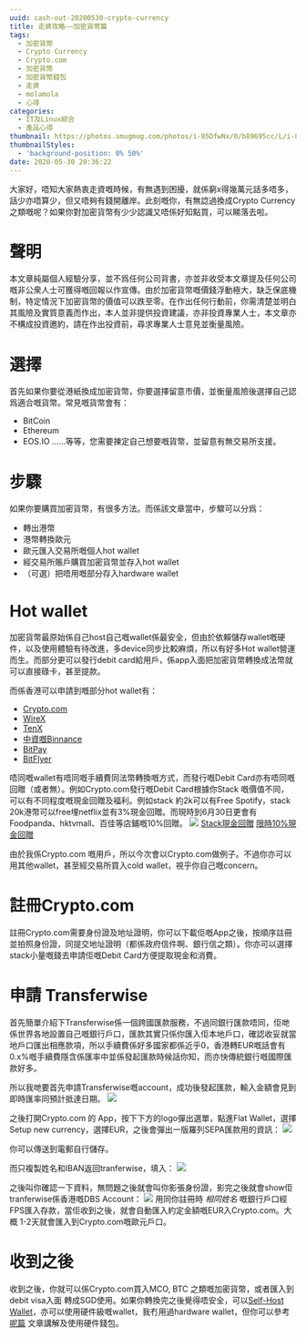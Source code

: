 ```yaml
---
uuid: cash-out-20200530-crypto-currency
title: 走資攻略——加密貨幣篇
tags:
  - 加密貨幣
  - Crypto Currency 
  - Crypto.com
  - 加密貨幣
  - 加密貨幣錢包
  - 走資
  - molamola
  - 心得
categories:
  - IT及Linux綜合
  - 產品心得
thumbnail: https://photos.smugmug.com/photos/i-85DfwNx/0/b89695cc/L/i-85DfwNx-L.png
thumbnailStyles:
  - 'background-position: 0% 50%'
date: 2020-05-30 20:36:22
---
```


大家好，唔知大家熱衷走資嘅時候，有無遇到困擾，就係窮x得幾萬元話多唔多，話少亦唔算少，但又唔夠有錢開離岸。此刻嘅你，有無諗過換成Crypto Currency之類嘅呢？如果你對加密貨幣有少少認識又唔係好知點買，可以睇落去啦。

# 聲明
本文章純屬個人經驗分享，並不爲任何公司背書，亦並非收受本文章提及任何公司嘅非公衆人士可獲得嘅回報以作宣傳。由於加密貨幣嘅價錢浮動極大，缺乏保底機制，特定情況下加密貨幣的價值可以跌至零。在作出任何行動前，你需清楚並明白其風險及實質意義而作出，本人並非提供投資建議，亦非投資專業人士，本文章亦不構成投資邀約，請在作出投資前，尋求專業人士意見並衡量風險。

# 選擇
首先如果你要從港紙換成加密貨幣，你要選擇留意市價，並衡量風險後選擇自己認爲適合嘅貨幣。常見嘅貨幣會有：
- BitCoin
- Ethereum
-  EOS.IO
……等等，您需要揀定自己想要嘅貨幣，並留意有無交易所支援。

# 步驟
如果你要購買加密貨幣，有很多方法。而係該文章當中，步驟可以分爲：
- 轉出港幣
- 港幣轉換歐元
- 歐元匯入交易所嘅個人hot wallet
- 經交易所賬戶購買加密貨幣並存入hot wallet
- （可選）把唔用嘅部分存入hardware wallet

# Hot wallet
加密貨幣最原始係自己host自己嘅wallet係最安全，但由於依賴儲存wallet嘅硬件，以及使用體驗有待改進，多device同步比較麻煩，所以有好多Hot wallet營運而生。而部分更可以發行debit card給用戶，係app入面把加密貨幣轉換成法幣就可以直接碌卡，甚至提款。

而係香港可以申請到嘅部分hot wallet有：
- [Crypto.com](https://crypto.com/)
- [WireX](https://wirexapp.com/en/card)
- [TenX](https://tenx.tech/)
- [中資嘅Binnance](https://www.binance.com)
- [BitPay](https://bitpay.com/)
- [BitFlyer](https://bitflyer.com/ja-jp/)

唔同嘅wallet有唔同嘅手續費同法幣轉換嘅方式，而發行嘅Debit Card亦有唔同嘅回贈（或者無）。例如Crypto.com發行嘅Debit Card根據你Stack 嘅價值不同，可以有不同程度嘅現金回贈及福利。例如stack 約2k可以有Free Spotify，stack 20k港幣可以free埋netflix並有3%現金回贈。而現時到6月30日更會有Foodpanda、hktvmall、百佳等店鋪嘅10%回贈。
![](https://photos.smugmug.com/photos/i-HqXtHrn/0/044510cb/XL/i-HqXtHrn-XL.png)
[Stack現金回贈](https://crypto.com/en/cards.html)
[限時10%現金回贈](https://blog.crypto.com/new-food-and-grocery-brands-added-with-up-to-10-back-on-mco-visa-card/)

由於我係Crypto.com 嘅用戶，所以今次會以Crypto.com做例子。不過你亦可以用其他wallet，甚至經交易所買入cold wallet，視乎你自己嘅concern。

# 註冊Crypto.com
註冊Crypto.com需要身份證及地址證明，你可以下載佢嘅App之後，按順序註冊並拍照身份證，同提交地址證明（都係政府信件啊、銀行信之類）。你亦可以選擇stack小量嘅錢去申請佢嘅Debit Card方便提取現金和消費。

# 申請 Transferwise
首先簡單介紹下Transferwise係一個跨國匯款服務，不過同銀行匯款唔同，佢哋係世界各地設置自己嘅銀行戶口，匯款其實只係你匯入佢本地戶口，確認收妥就當地戶口匯出相應款項，所以手續費係好多國家都係近乎0，香港轉EUR嘅話會有0.x%嘅手續費隱含係匯率中並係發起匯款時候話你知，而亦快傳統銀行嘅國際匯款好多。

所以我哋要首先申請Transferwise嘅account，成功後發起匯款，輸入金額會見到即時匯率同預計抵達日期。
![](https://photos.smugmug.com/photos/i-85DfwNx/0/b89695cc/L/i-85DfwNx-L.png)

之後打開Crypto.com 的 App，按下下方的logo彈出選單，點進Flat Wallet，選擇Setup new currency，選擇EUR，之後會彈出一版羅列SEPA匯款用的資訊：
![](https://photos.smugmug.com/photos/i-Qpmbdvw/0/a62b7546/X2/i-Qpmbdvw-X2.jpg)

你可以傳送到電郵自行儲存。

而只複製姓名和IBAN返回tranferwise，填入：
![](https://photos.smugmug.com/photos/i-dpkxggF/0/f68b0624/M/i-dpkxggF-M.png)

之後叫你確認一下資料，無問題之後就會叫你影張身份證，影完之後就會show佢tranferwise係香港嘅DBS Account：
![](https://photos.smugmug.com/photos/i-TfHvzcK/0/f0d83c3b/L/i-TfHvzcK-L.png)
用同你註冊時 *相同姓名* 嘅銀行戶口經FPS匯入存款，當佢收到之後，就會自動匯入約定金額嘅EUR入Crypto.com。大概 1-2天就會匯入到Crypto.com嘅歐元戶口。

# 收到之後
收到之後，你就可以係Crypto.com買入MCO, BTC 之類嘅加密貨幣，或者匯入到debit visa入面 轉成SGD使用。如果你轉換完之後覺得唔安全，可以[Self-Host Wallet](https://www.cryptocompare.com/wallets/#/overview)，亦可以使用硬件級嘅wallet，我冇用過hardware wallet，但你可以參考 [呢篇](https://blockgeeks.com/guides/best-hardware-wallets-comparative-list-blockgeeks/) 文章講解及使用硬件錢包。